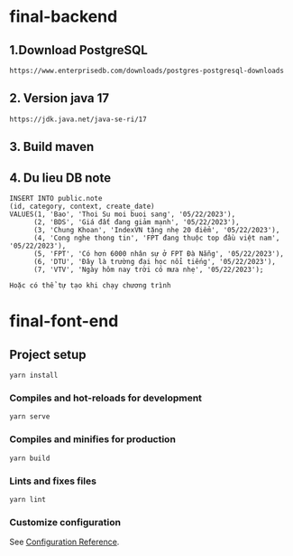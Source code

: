 # final-backend

## 1.Download PostgreSQL
```
https://www.enterprisedb.com/downloads/postgres-postgresql-downloads
```

## 2. Version java 17
```
https://jdk.java.net/java-se-ri/17
```

## 3. Build maven 

## 4. Du lieu DB note
```
INSERT INTO public.note
(id, category, context, create_date)
VALUES(1, 'Bao', 'Thoi Su moi buoi sang', '05/22/2023'),
      (2, 'BDS', 'Giá đất đang giảm mạnh', '05/22/2023'),
      (3, 'Chung Khoan', 'IndexVN tặng nhẹ 20 điểm', '05/22/2023'),
      (4, 'Cong nghe thong tin', 'FPT đang thuộc top đầu việt nam', '05/22/2023'),
      (5, 'FPT', 'Có hơn 6000 nhân sự ở FPT Đà Nẵng', '05/22/2023'),
      (6, 'DTU', 'Đây là trường đại học nổi tiếng', '05/22/2023'),
      (7, 'VTV', 'Ngày hôm nay trời có mưa nhẹ', '05/22/2023');

Hoặc có thể tự tạo khi chạy chương trình
```



# final-font-end

## Project setup
```
yarn install
```

### Compiles and hot-reloads for development
```
yarn serve
```

### Compiles and minifies for production
```
yarn build
```

### Lints and fixes files
```
yarn lint
```

### Customize configuration
See [Configuration Reference](https://cli.vuejs.org/config/).
